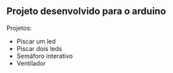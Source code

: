 ## Projeto desenvolvido para o arduino

Projetos:
- Piscar um led
- Piscar dois leds
- Semáforo interativo
- Ventilador
